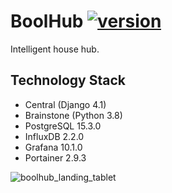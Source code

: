 # BoolHub [![version](https://img.shields.io/badge/version-0.14.1-blue.svg)](https://semver.org)
Intelligent house hub.

## Technology Stack
- Central (Django 4.1)
- Brainstone (Python 3.8)
- PostgreSQL 15.3.0
- InfluxDB 2.2.0
- Grafana 10.1.0
- Portainer 2.9.3

![boolhub_landing_tablet](https://github.com/m-godlewski/boolhub/assets/26858783/39a072d9-11b4-420c-8326-ac9cbcba6e84)
